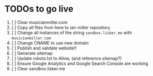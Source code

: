 # TODOs to go live
1. [ ] Clear musicianmiller.com
2. [ ] Copy all files from here to ian-miller repository
3. [ ] Change all instances of the string `sandbox.lisker.me` with `musicianmiller.com`
4. [ ] Change CNAME to use new domain
5. [ ] Publish and validate website!!
6. [ ] Generate sitemap
7. [ ] Update robots.txt to Allow, (and reference sitemap?)
8. [ ] Ensure Google Analytics and Google Search Console are working
9. [ ] Clear sandbox.lisker.me